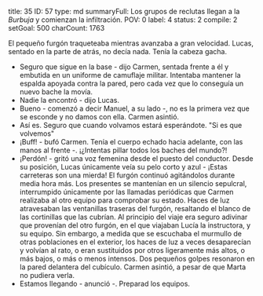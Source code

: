 title:          35
ID:             57
type:           md
summaryFull:    Los grupos de reclutas llegan a la *Burbuja* y comienzan la infiltración.
POV:            0
label:          4
status:         2
compile:        2
setGoal:        500
charCount:      1763


El pequeño furgón traqueteaba mientras avanzaba a gran velocidad. Lucas, sentado en la parte de atrás, no decía nada. Tenía la cabeza gacha.
- Seguro que sigue en la base - dijo Carmen, sentada frente a él y embutida en un uniforme de camuflaje militar. Intentaba mantener la espalda apoyada contra la pared, pero cada vez que lo conseguía un nuevo bache la movía.
- Nadie la encontró - dijo Lucas.
- Bueno - comenzó a decir Manuel, a su lado -, no es la primera vez que se esconde y no damos con ella.
Carmen asintió.
- Así es. Seguro que cuando volvamos estará esperándote.
"Si es que volvemos"
- ¡Buff! - bufó Carmen. Tenía el cuerpo echado hacia adelante, con las manos al frente -. ¡¿Intentas pillar todos los baches del mundo?!
- ¡Perdón! - gritó una voz femenina desde el puesto del conductor. Desde su posición, Lucas únicamente veía su pelo corto y azul - ¡Estas carreteras son una mierda!
El furgón continuó agitándolos durante media hora más. Los presentes se mantenían en un silencio sepulcral, interrumpido únicamente por las llamadas periódicas que Carmen realizaba al otro equipo para comprobar su estado.
Haces de luz atravesaban las ventanillas traseras del furgón, resaltando el blanco de las cortinillas que las cubrían. Al principio del viaje era seguro adivinar que provenían del otro furgón, en el que viajaban Lucía la instructora, y su equipo.
Sin embargo, a medida que se escuchaba el murmullo de otras poblaciones en el exterior, los haces de luz a veces desaparecían y volvían al rato, o eran sustituidos por otros ligeramente más altos, o más bajos, o más o menos intensos.
Dos pequeños golpes resonaron en la pared delantera del cubículo. Carmen asintió, a pesar de que Marta no pudiera verla.
- Estamos llegando - anunció -. Preparad los equipos.